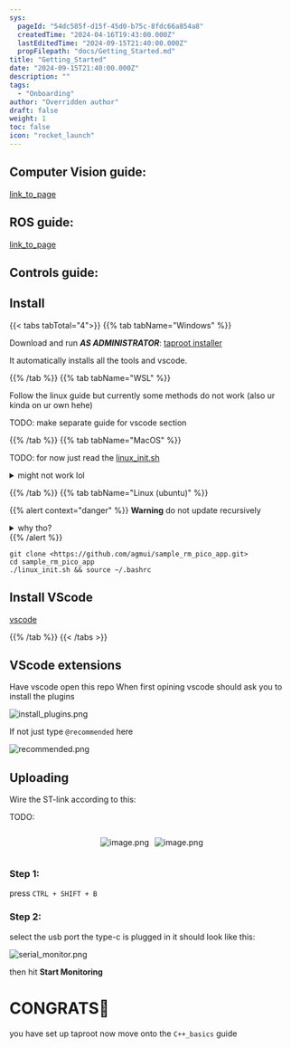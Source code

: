 ```yaml
---
sys:
  pageId: "54dc585f-d15f-45d0-b75c-8fdc66a854a8"
  createdTime: "2024-04-16T19:43:00.000Z"
  lastEditedTime: "2024-09-15T21:40:00.000Z"
  propFilepath: "docs/Getting_Started.md"
title: "Getting_Started"
date: "2024-09-15T21:40:00.000Z"
description: ""
tags:
  - "Onboarding"
author: "Overridden author"
draft: false
weight: 1
toc: false
icon: "rocket_launch"
---
```


## Computer Vision guide:

[link_to_page](86d45bc0-388b-4d26-8848-44f255f73d0e)

## ROS guide:

[link_to_page](3c76c1de-ec8f-46d6-8b0a-294005edc2d5)

## Controls guide:

## Install

{{< tabs tabTotal="4">}}
{{% tab tabName="Windows" %}}

Download and run _**AS ADMINISTRATOR**_: [taproot installer](https://github.com/Thornbots/TeachingFreshies/releases/tag/1.0)

It automatically installs all the tools and vscode.

{{% /tab %}}
{{% tab tabName="WSL" %}}

Follow the linux guide but currently some methods do not work (also ur kinda on ur own hehe)

TODO: make separate guide for vscode section

{{% /tab %}}
{{% tab tabName="MacOS" %}}

TODO: for now just read the [linux_init.sh](https://github.com/agmui/sample_rm_pico_app/blob/main/linux_init.sh)

<details>
<summary>might not work lol</summary>

`brew install libusb pkg-config`

Next install: [vscode](https://code.visualstudio.com/Download)

</details>

{{% /tab %}}
{{% tab tabName="Linux (ubuntu)" %}}

{{% alert context="danger" %}}
**Warning** do not update recursively
<details>
<summary>why tho?</summary>
There are some submodules that may go on for a while (like tinyusb) and I highly
recommend you don't need to get them.
If you want to see what submodules I update just look in `linux_init.sh`
</details>
{{% /alert %}}

```shell
git clone <https://github.com/agmui/sample_rm_pico_app.git>
cd sample_rm_pico_app
./linux_init.sh && source ~/.bashrc
```

## Install VScode

[vscode](https://code.visualstudio.com/Download)

{{% /tab %}}
{{< /tabs >}}

## VScode extensions

Have vscode open this repo
When first opining vscode should ask you to install the plugins

![install_plugins.png](https://prod-files-secure.s3.us-west-2.amazonaws.com/d518164a-d88e-44d1-a4ee-3adb3bd8bce0/89bd30f0-1825-4e77-867b-0a41ce370880/install_plugins.png?X-Amz-Algorithm=AWS4-HMAC-SHA256&X-Amz-Content-Sha256=UNSIGNED-PAYLOAD&X-Amz-Credential=ASIAZI2LB466UI235MTH%2F20250223%2Fus-west-2%2Fs3%2Faws4_request&X-Amz-Date=20250223T121159Z&X-Amz-Expires=3600&X-Amz-Security-Token=IQoJb3JpZ2luX2VjENr%2F%2F%2F%2F%2F%2F%2F%2F%2F%2FwEaCXVzLXdlc3QtMiJHMEUCIEPswXA3KiYzDu7yNXWdqY%2Fd%2FR2XVciOpKtZ7hjSDfsGAiEAon7dflVY0jWIkD3wfKBVdRf6TTcObNPKFFyNuvgaEgYq%2FwMIExAAGgw2Mzc0MjMxODM4MDUiDHyodT6PLcCWhZERgircA1PZeUiaLxbCiMaZm%2BZEcFAMWffhs07nQXouvOWZPgYNHQDNfH6U4yiTcmCZ63toqaVQdUGXLKbC1lNStzrWIj894pGZeTSZI%2F54wlK2vPC1yLsgmiUA5u9vUcdSlwqer9iPeOcRnkQCXJ1rB7tABhll%2FO0rJzIpiFQ9A6JYneX9kfMfz1L2o4AJyK2yb%2BfxSx4S4uRa5srimLaMg5Pk0Y3bXYUpGXc9XAR1EHNixYlb%2BG2KsCpT%2FNretzf7eb3q5rvuXLtYLU9b%2BhUeJyQwsmQ3JqP6PeN3erHAFt%2Fa8ywhFJgBOyijw5feOOjo4T8ZJbFxPBQgBFwzCAA21DrsGPoSOuHKKxQGZxCGnvqcRSkfM7fAzXEZ7CX1yHioA1iEL%2FtuK0hj6B9BXdtFMz1ulpO%2BpYDYoSnYri%2BUjgMtjEUsBFCUI7rbeK30o9gBd6gnQBjtoGT4i9y6smrMSve4bH%2FjnO%2FPRsEBpBq1GEDYlzvnlUVenk2GsuZ1FPIFgLnVVpZ%2Bvtf0hynWJSE09rd6aLN%2FiEMKn9FAdUS8jgf6bd7QJVpmaIEoWwgRrpaG1fkrTprm0L%2B6kMce7ov9d%2FC%2FqQ7EX70TOTQNXitw9MWDezM84VLT3zv%2F39mVdOfdMP%2Fo670GOqUBK1Iy9znnrpmgi0jS%2Br2TKBN9pAmskvxJdND4uKQ7HiNeGt1D8Un0ExNSqF0CsPbc3hj4nLaiWbScxD5yHYduGFxkXnNiEXZzcbgj3QxJPPGdGIMDQbRMOfT1HHzbjf1gbq5pb%2Bcv1Uf9khrrC%2BAFKCZc%2FjfnU3pcRj2rwUQznLaq8JkE8G%2F5NAL2ncds49zv3lNNf8ses5qP0l2YIo%2FYna7nxRQa&X-Amz-Signature=1b9c89fca242a2772743c984b5eb2b41c86ead30d966f09cdc3fdce21feb1fb6&X-Amz-SignedHeaders=host&x-id=GetObject)

If not just type `@recommended` here  

![recommended.png](https://prod-files-secure.s3.us-west-2.amazonaws.com/d518164a-d88e-44d1-a4ee-3adb3bd8bce0/61e661e9-5d85-4dfc-be0d-8d2097a5e793/recommended.png?X-Amz-Algorithm=AWS4-HMAC-SHA256&X-Amz-Content-Sha256=UNSIGNED-PAYLOAD&X-Amz-Credential=ASIAZI2LB466UI235MTH%2F20250223%2Fus-west-2%2Fs3%2Faws4_request&X-Amz-Date=20250223T121159Z&X-Amz-Expires=3600&X-Amz-Security-Token=IQoJb3JpZ2luX2VjENr%2F%2F%2F%2F%2F%2F%2F%2F%2F%2FwEaCXVzLXdlc3QtMiJHMEUCIEPswXA3KiYzDu7yNXWdqY%2Fd%2FR2XVciOpKtZ7hjSDfsGAiEAon7dflVY0jWIkD3wfKBVdRf6TTcObNPKFFyNuvgaEgYq%2FwMIExAAGgw2Mzc0MjMxODM4MDUiDHyodT6PLcCWhZERgircA1PZeUiaLxbCiMaZm%2BZEcFAMWffhs07nQXouvOWZPgYNHQDNfH6U4yiTcmCZ63toqaVQdUGXLKbC1lNStzrWIj894pGZeTSZI%2F54wlK2vPC1yLsgmiUA5u9vUcdSlwqer9iPeOcRnkQCXJ1rB7tABhll%2FO0rJzIpiFQ9A6JYneX9kfMfz1L2o4AJyK2yb%2BfxSx4S4uRa5srimLaMg5Pk0Y3bXYUpGXc9XAR1EHNixYlb%2BG2KsCpT%2FNretzf7eb3q5rvuXLtYLU9b%2BhUeJyQwsmQ3JqP6PeN3erHAFt%2Fa8ywhFJgBOyijw5feOOjo4T8ZJbFxPBQgBFwzCAA21DrsGPoSOuHKKxQGZxCGnvqcRSkfM7fAzXEZ7CX1yHioA1iEL%2FtuK0hj6B9BXdtFMz1ulpO%2BpYDYoSnYri%2BUjgMtjEUsBFCUI7rbeK30o9gBd6gnQBjtoGT4i9y6smrMSve4bH%2FjnO%2FPRsEBpBq1GEDYlzvnlUVenk2GsuZ1FPIFgLnVVpZ%2Bvtf0hynWJSE09rd6aLN%2FiEMKn9FAdUS8jgf6bd7QJVpmaIEoWwgRrpaG1fkrTprm0L%2B6kMce7ov9d%2FC%2FqQ7EX70TOTQNXitw9MWDezM84VLT3zv%2F39mVdOfdMP%2Fo670GOqUBK1Iy9znnrpmgi0jS%2Br2TKBN9pAmskvxJdND4uKQ7HiNeGt1D8Un0ExNSqF0CsPbc3hj4nLaiWbScxD5yHYduGFxkXnNiEXZzcbgj3QxJPPGdGIMDQbRMOfT1HHzbjf1gbq5pb%2Bcv1Uf9khrrC%2BAFKCZc%2FjfnU3pcRj2rwUQznLaq8JkE8G%2F5NAL2ncds49zv3lNNf8ses5qP0l2YIo%2FYna7nxRQa&X-Amz-Signature=f9d164f385ac0829bd6f611b8c4fc16096e971066e6a07965b8043757802e0d1&X-Amz-SignedHeaders=host&x-id=GetObject)

## Uploading

Wire the ST-link according to this:

TODO:

<div style="display: flex;flex-direction: row; column-gap:10px; max-width: 630px;justify-content: center;">
<div>

![image.png](https://prod-files-secure.s3.us-west-2.amazonaws.com/d518164a-d88e-44d1-a4ee-3adb3bd8bce0/210ecb78-1116-4d7b-b9b7-2292f66fa2c2/image.png?X-Amz-Algorithm=AWS4-HMAC-SHA256&X-Amz-Content-Sha256=UNSIGNED-PAYLOAD&X-Amz-Credential=ASIAZI2LB466YFUJPSTF%2F20250223%2Fus-west-2%2Fs3%2Faws4_request&X-Amz-Date=20250223T121200Z&X-Amz-Expires=3600&X-Amz-Security-Token=IQoJb3JpZ2luX2VjENz%2F%2F%2F%2F%2F%2F%2F%2F%2F%2FwEaCXVzLXdlc3QtMiJIMEYCIQCmYXPOrdGpqI0SzFjA6CQ2V%2FKjuQdNUAFG4gvTrH31WAIhAIFWSZEv8r5zcDCGF9A6V7%2FAd50sVsQ2UkjO9CgIpkVAKv8DCBQQABoMNjM3NDIzMTgzODA1IgxWEni8m4%2BM%2BwSIahAq3APzK68lDalr0xh99jtdxQNuwDu2rQTHlhcKKDGpZVn%2BMe2DN1zMqChQscChbFpiZRbPJNyc3npuvCx7YKv0RumbfbirmfIEbczMpGS%2BmPl1om%2FIeOGwPD%2FzMvIEpY5O9RGiEN8HKcwSkJto3YwAAUWC7%2FssFn8MUUdxnP7f5Xplg%2FBqMcRW%2Fqj6w2MeSCUY6IwH1iGS8Aws2Y0ujHKfQoo7N1K%2F3pymjAZMzZ542NHjJnkIbvxtZv9BoBArQmKhosMeuynu0tPABYzAXsmT9Sj6DF9QLWUV90x7uNTm8OGrFriEtSxyEV5gGGWhID%2FTLHNRwAhE7wu56oOyVxX8fOWF8zGj2uNLCc78YLPzUNMj8bG59aP53aT%2FYInzXR2zat3SkHRCiqMyTYvjdRj%2Ftk0MyYiwUR%2FbBWQi0dWhoNHx%2FbBDoEma3M7nNnFWEAWMryuMk4XwPahe8g0z5MQPPSWj5k8f2oGe26OqOZCqd%2BnVc6bssjcrM%2Fr7HbGERm0n2quXISJLjYzCgCtUHr96E65ug4uM1uSwSiDsWcws2VlOhYxwJ9NuIK6ZjLNeCj5fjT2z23RDxIJcowSV6eXiXNiyQPs2%2B%2BrvArE%2Fk7vaYXgPof67k5yuZCDR7VzsIjDph%2By9BjqkARVBPGNGjtj3w5rl33Wff2b7g4O8eNg79wLA2CQRVCHd5L2Z2VyWcMZ0dl1NPZOTpd8czP8zX4CIKAE8QrbBlfHEkUYLYCujeP05a%2FKyRpLukoNRjk4FjINPNgvDu0%2FULyL5h3X%2BpAjWJ%2BLp4OOOgPf%2BuhXiqOxH3A7QqdM4Mm46npUP0fZapwvyiSnk7rGfioRwKHpS%2BRarfxaEwREjsQ2RgMTG&X-Amz-Signature=c84001c08eede77f8c9e9bfa433721afdca2165f6a0a441bef5e0cec6733c06c&X-Amz-SignedHeaders=host&x-id=GetObject)

</div>
<div>

![image.png](https://prod-files-secure.s3.us-west-2.amazonaws.com/d518164a-d88e-44d1-a4ee-3adb3bd8bce0/33a0fd0f-8ca6-4a86-8e09-26e95ded1fff/image.png?X-Amz-Algorithm=AWS4-HMAC-SHA256&X-Amz-Content-Sha256=UNSIGNED-PAYLOAD&X-Amz-Credential=ASIAZI2LB466XVBAYHX2%2F20250223%2Fus-west-2%2Fs3%2Faws4_request&X-Amz-Date=20250223T121201Z&X-Amz-Expires=3600&X-Amz-Security-Token=IQoJb3JpZ2luX2VjENv%2F%2F%2F%2F%2F%2F%2F%2F%2F%2FwEaCXVzLXdlc3QtMiJHMEUCIQD%2BSSfxdfVw%2FLBZcHA9wUnj97HDOF05ps9tnXqUxvUVHwIgcxgEa5ukUYu711xiCm2WXk324I%2BmE7g%2BLGhPA8vRVcIq%2FwMIFBAAGgw2Mzc0MjMxODM4MDUiDG%2B2kGgtok%2FSRtiWpCrcA1vkbJteuwuyw2pN1q6OThgL3vQIQdh18Ri9hs1LPaYkTj%2BqZlpH7p9bOEeH%2BM5AvAO%2FVf3t4e4xEuMV50nPfewqrkaNM0ufjxHjz3tJoI13KOBBzStuN3L5FO2fmdrj61uj95L3zMhpDWQUaLFvhqiF8OtMRia2MtNNgErt8se8xLzXQs2TYYv4PiABU2%2BquE8RRBCwr0oFWEi0oe2ADFzoJlfAMeMIGt6JbZ73f6%2FUFACF6gRZtFDeyqvQyWSmuMEMVNZXM3LQxX3oathD0tanhQvQ3wbiQcPIZkvqS035w0J15P7ey%2BPZMxbBrPVxMVEnmhZKn59grs7IH22Ms379Rlqgpw4RkEcpNxasCZW%2B6iKuKMAwn%2BaXMfoTtAai1kxaxQfE5gXK6HpxP9jtvX6M63dtedJBXJfaHUhUyPN7snIrorugMRgZ%2Bv8maxGZi2ifDsLhjsvMG5Y%2FpEEmRWHFrpWHiFgl6LaLKjASpKNgsAddq76l7wV8xhs3qZmTExOqsOCipO3eQTuNXDqRoDFBNOcAjvsRKI68JW0gz54E1Hriw9i2fLRxj0lJUd2c767axA6VWuFIrPWXtm82wXql%2FBk2%2FQy%2FkXN5ix0gIuYgb4errcXZ4YruIvVDMOn2670GOqUBiSHGDoxN%2FzlXuOaR3p%2BQsN7l%2BwFvA9zUJ4RHjq0kIEJ4Hh4ny0Mee%2B89oX4libbt3Z7hoH7MnDRTIIY0nelW5cjcaSjy9xcUrdXWR7llAHXLtzUPjxFD2kgmg2k1XX8r8RlV8qfdxqFjMT%2B%2F6X1BTm394RSTlmd2iPGO%2BftBA89kowFwke0eWrer13ZzAzfOMzXno08P%2FZRyRA87PibrFFjlUhXq&X-Amz-Signature=4a4aedef95d59a7ab6cd4dd1aa7b3bb4abc544d278441273fe56599b1b51ed58&X-Amz-SignedHeaders=host&x-id=GetObject)

</div>
</div>

### Step 1:

press `CTRL + SHIFT + B`

### Step 2:

select the usb port the type-c is plugged in it should look like this:

![serial_monitor.png](https://prod-files-secure.s3.us-west-2.amazonaws.com/d518164a-d88e-44d1-a4ee-3adb3bd8bce0/f03f4774-05d4-4393-b6a0-d5efb6d315ab/serial_monitor.png?X-Amz-Algorithm=AWS4-HMAC-SHA256&X-Amz-Content-Sha256=UNSIGNED-PAYLOAD&X-Amz-Credential=ASIAZI2LB466UI235MTH%2F20250223%2Fus-west-2%2Fs3%2Faws4_request&X-Amz-Date=20250223T121159Z&X-Amz-Expires=3600&X-Amz-Security-Token=IQoJb3JpZ2luX2VjENr%2F%2F%2F%2F%2F%2F%2F%2F%2F%2FwEaCXVzLXdlc3QtMiJHMEUCIEPswXA3KiYzDu7yNXWdqY%2Fd%2FR2XVciOpKtZ7hjSDfsGAiEAon7dflVY0jWIkD3wfKBVdRf6TTcObNPKFFyNuvgaEgYq%2FwMIExAAGgw2Mzc0MjMxODM4MDUiDHyodT6PLcCWhZERgircA1PZeUiaLxbCiMaZm%2BZEcFAMWffhs07nQXouvOWZPgYNHQDNfH6U4yiTcmCZ63toqaVQdUGXLKbC1lNStzrWIj894pGZeTSZI%2F54wlK2vPC1yLsgmiUA5u9vUcdSlwqer9iPeOcRnkQCXJ1rB7tABhll%2FO0rJzIpiFQ9A6JYneX9kfMfz1L2o4AJyK2yb%2BfxSx4S4uRa5srimLaMg5Pk0Y3bXYUpGXc9XAR1EHNixYlb%2BG2KsCpT%2FNretzf7eb3q5rvuXLtYLU9b%2BhUeJyQwsmQ3JqP6PeN3erHAFt%2Fa8ywhFJgBOyijw5feOOjo4T8ZJbFxPBQgBFwzCAA21DrsGPoSOuHKKxQGZxCGnvqcRSkfM7fAzXEZ7CX1yHioA1iEL%2FtuK0hj6B9BXdtFMz1ulpO%2BpYDYoSnYri%2BUjgMtjEUsBFCUI7rbeK30o9gBd6gnQBjtoGT4i9y6smrMSve4bH%2FjnO%2FPRsEBpBq1GEDYlzvnlUVenk2GsuZ1FPIFgLnVVpZ%2Bvtf0hynWJSE09rd6aLN%2FiEMKn9FAdUS8jgf6bd7QJVpmaIEoWwgRrpaG1fkrTprm0L%2B6kMce7ov9d%2FC%2FqQ7EX70TOTQNXitw9MWDezM84VLT3zv%2F39mVdOfdMP%2Fo670GOqUBK1Iy9znnrpmgi0jS%2Br2TKBN9pAmskvxJdND4uKQ7HiNeGt1D8Un0ExNSqF0CsPbc3hj4nLaiWbScxD5yHYduGFxkXnNiEXZzcbgj3QxJPPGdGIMDQbRMOfT1HHzbjf1gbq5pb%2Bcv1Uf9khrrC%2BAFKCZc%2FjfnU3pcRj2rwUQznLaq8JkE8G%2F5NAL2ncds49zv3lNNf8ses5qP0l2YIo%2FYna7nxRQa&X-Amz-Signature=e010e53a115842b87a4bd4ada795833d6c975c58785c6974c06d66ec2756c1fb&X-Amz-SignedHeaders=host&x-id=GetObject)

then hit **Start Monitoring**

# CONGRATS🎉

you have set up taproot now move onto the `C++_basics` guide
